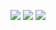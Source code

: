 <!--pensei que esse coiso mostraria meus stats do repo da X02Engine, mas não foi :(-->
![](https://github-readme-stats.vercel.app/api?username=x02mateus&show_icons=true&theme=midnight-purple)
![](https://github-readme-stats.vercel.app/api/top-langs/?username=x02mateus&layout=compact&show_icons=true&theme=midnight-purple)
[![](https://github-readme-stats.vercel.app/api/pin/?username=x02mateus&repo=x02engine)](https://github.com/x02mateus/x02engine)
